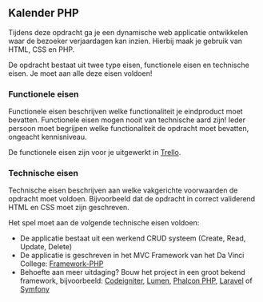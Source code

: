 
## Kalender PHP
Tijdens deze opdracht ga je een dynamische web applicatie ontwikkelen waar de bezoeker verjaardagen kan inzien. Hierbij maak je gebruik van HTML, CSS en PHP.

De opdracht bestaat uit twee type eisen, functionele eisen en technische eisen. Je moet aan alle deze eisen voldoen!

### Functionele eisen
Functionele eisen beschrijven welke functionaliteit je eindproduct moet bevatten. Functionele eisen mogen nooit van technische aard zijn! Ieder persoon moet begrijpen welke functionaliteit de opdracht moet bevatten, ongeacht kennisniveau.

De functionele eisen zijn voor je uitgewerkt in [Trello](https://trello.com/b/ZXM8Ks2x/verjaardagskalender).


### Technische eisen
Technische eisen beschrijven aan welke vakgerichte voorwaarden de opdracht moet voldoen. Bijvoorbeeld dat de opdracht in correct validerend HTML en CSS moet zijn geschreven. 

Het spel moet aan de volgende technische eisen voldoen:
* De applicatie bestaat uit een werkend CRUD systeem (Create, Read, Update, Delete)
* De applicatie is geschreven in het MVC Framework van het Da Vinci College: [Framework-PHP](https://github.com/davinci-ao17/framework-php)
* Behoefte aan meer uitdaging? Bouw het project in een groot bekend framework, bijvoorbeeld: [Codeigniter](https://codeigniter.com/), [Lumen](https://lumen.laravel.com/), [Phalcon PHP](https://phalconphp.com/nl/), [Laravel](https://laravel.com/) of [Symfony](https://symfony.com/)



